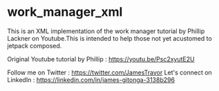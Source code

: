 # work_manager_xml
This is an XML implementation of the work manager tutorial by Phillip Lackner on Youtube.This is intended to help those not yet acustomed to jetpack composed.


Original Youtube tutorial by Phillip : https://youtu.be/Psc2xyutE2U

Follow me on Twitter : https://twitter.com/JamesTravor
Let's connect on LinkedIn : https://linkedin.com/in/james-gitonga-3138b296
